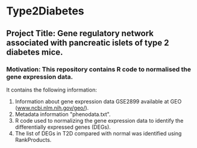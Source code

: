 # Type2Diabetes
## Project Title: Gene regulatory network associated with pancreatic islets of type 2 diabetes mice.
### Motivation: This repository contains R code to normalised the gene expression data. 

It contains the following information:
1. Information about gene expression data GSE2899 available at GEO (www.ncbi.nlm.nih.gov/geo/).
2. Metadata information "phenodata.txt".
3. R code used to normalizing the gene expression data to identify the differentially expressed genes (DEGs).
4. The list of DEGs in T2D compared with normal was identified using RankProducts.
